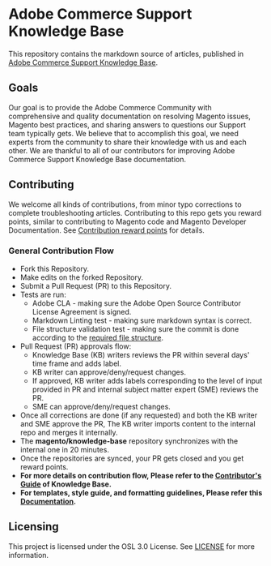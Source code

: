 # Adobe Commerce Support Knowledge Base
This repository contains the markdown source of articles, published in [Adobe Commerce Support Knowledge Base](https://support.magento.com/hc/en-us).

## Goals

Our goal is to provide the Adobe Commerce Community with comprehensive and quality documentation on resolving Magento issues, Magento best practices, and sharing answers to questions our Support team typically gets. We believe that to accomplish this goal, we need experts from the community to share their knowledge with us and each other. We are thankful to all of our contributors for improving Adobe Commerce Support Knowledge Base documentation.

## Contributing 

We welcome all kinds of contributions, from minor typo corrections to complete troubleshooting articles. Contributing to this repo gets you reward points, similar to contributing to Magento code and Magento Developer Documentation. See [Contribution reward points](docs/contribution-points.md) for details.

### General Contribution Flow

- Fork this Repository.
- Make edits on the forked Repository.
- Submit a Pull Request (PR) to this Repository.
- Tests are run:
  - Adobe CLA - making sure the Adobe Open Source Contributor License Agreement is signed.
  - Markdown Linting test - making sure markdown syntax is correct.
  - File structure validation test - making sure the commit is done according to the [required file structure](.github/CONTRIBUTING,md#file_structure).
- Pull Request (PR) approvals flow:
  - Knowledge Base (KB) writers reviews the PR within several days' time frame and adds label.
  - KB writer can approve/deny/request changes.
  - If approved, KB writer adds labels corresponding to the level of input provided in PR and internal subject matter expert (SME) reviews the PR.
  - SME can approve/deny/request changes.
- Once all corrections are done (if any requested) and both the KB writer and SME approve the PR, The KB writer imports content to the internal repo and merges it internally.
- The **magento/knowledge-base** repository synchronizes with the internal one in 20 minutes.
- Once the repositories are synced, your PR gets closed and you get reward points.
- **For more details on contribution flow, Please refer to the [Contributor's Guide](.github/CONTRIBUTING.md) of Knowledge Base.**
- **For templates, style guide, and formatting guidelines, Please refer this [Documentation](docs/index.md).**

## Licensing

This project is licensed under the OSL 3.0 License. See [LICENSE](LICENSE.txt) for more information.
